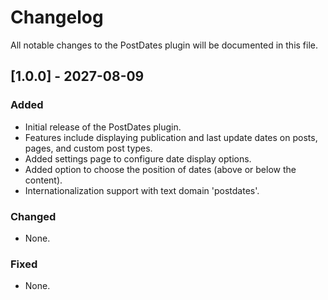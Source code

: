 # Changelog

All notable changes to the PostDates plugin will be documented in this file.

## [1.0.0] - 2027-08-09
### Added
- Initial release of the PostDates plugin.
- Features include displaying publication and last update dates on posts, pages, and custom post types.
- Added settings page to configure date display options.
- Added option to choose the position of dates (above or below the content).
- Internationalization support with text domain 'postdates'.

### Changed
- None.

### Fixed
- None.